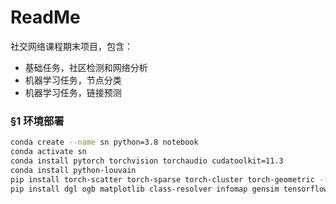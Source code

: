 # ReadMe
社交网络课程期末项目，包含：
- 基础任务，社区检测和网络分析
- 机器学习任务，节点分类
- 机器学习任务，链接预测


### §1 环境部署
```bash
conda create --name sn python=3.8 notebook
conda activate sn
conda install pytorch torchvision torchaudio cudatoolkit=11.3 
conda install python-louvain 
pip install torch-scatter torch-sparse torch-cluster torch-geometric -f https://data.pyg.org/whl/torch-1.11.0+cu113.html
pip install dgl ogb matplotlib class-resolver infomap gensim tensorflow fastdtw
```